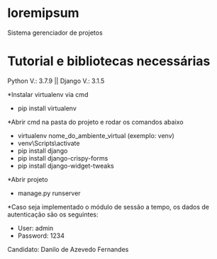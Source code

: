 # loremipsum
Sistema gerenciador de projetos

# Tutorial e bibliotecas necessárias
Python V.: 3.7.9 || 
Django V.: 3.1.5

*Instalar virtualenv via cmd
* pip install virtualenv

*Abrir cmd na pasta do projeto e rodar os comandos abaixo
* virtualenv nome_do_ambiente_virtual (exemplo: venv)
* venv\Scripts\activate
* pip install django
* pip install django-crispy-forms
* pip install django-widget-tweaks

*Abrir projeto
* manage.py runserver

*Caso seja implementado o módulo de sessão a tempo, os dados de autenticação são os seguintes:
* User: admin
* Password: 1234

Candidato: Danilo de Azevedo Fernandes
